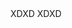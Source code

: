 <html>
<head>
<title>(Type a title for your page here)</title>
XDXD
 
</head>

<body>
XDXD

</body>
</html>
